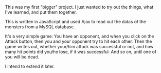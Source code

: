 This was my first "bigger" project. I just wanted to try out the things, what I've learned, and put them together.

This is written in JavaScript and used Ajax to read out the datas of the monsters from a MySQL database.

It's a very simple game: You have an opponent, and when you click on the Attack button, then you and your opponent try to hit each other. Then the game writes out, whether your/him attack was successful or not, and how many hit points did you/he lose, if it was successful. And so on, until one of you will be dead.

I intend to extend it later.
